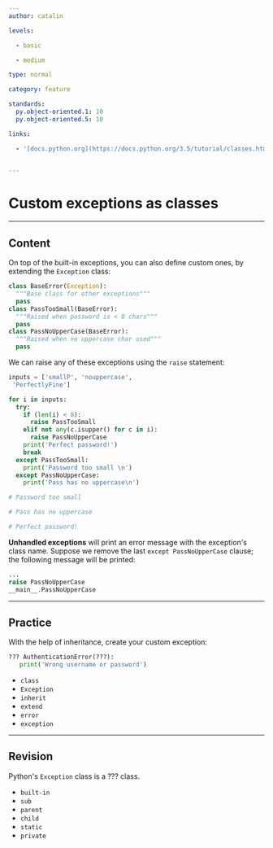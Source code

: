 ```yaml
---
author: catalin

levels:

  - basic

  - medium

type: normal

category: feature

standards:
  py.object-oriented.1: 10
  py.object-oriented.5: 10

links:

  - '[docs.python.org](https://docs.python.org/3.5/tutorial/classes.html#exceptions-are-classes-too){website}'


---
```


# Custom exceptions as classes

---
## Content

On top of the built-in exceptions, you can also define custom ones, by extending the `Exception` class:

```python
class BaseError(Exception):
  """Base class for other exceptions"""
  pass
class PassTooSmall(BaseError):
  """Raised when password is < 8 chars"""
  pass
class PassNoUpperCase(BaseError):
  """Raised when no uppercase char used"""
  pass
```

We can raise any of these exceptions using the `raise` statement:
```python
inputs = ['smallP', 'nouppercase',
 'PerfectlyFine']

for i in inputs:
  try:
    if (len(i) < 8):
      raise PassTooSmall
    elif not any(c.isupper() for c in i):
      raise PassNoUpperCase
    print('Perfect password!')
    break
  except PassTooSmall:
    print('Password too small \n')
  except PassNoUpperCase:
    print('Pass has no uppercase\n')

# Password too small

# Pass has no uppercase

# Perfect password!

```

**Unhandled exceptions** will print an error message with the exception's class name. Suppose we remove the last `except PassNoUpperCase` clause; the following message will be printed:
```python
...
raise PassNoUpperCase
__main__.PassNoUpperCase
```

---
## Practice

With the help of inheritance, create your custom exception:
```python
??? AuthenticationError(???):
   print('Wrong username or password')
```


* `class`
* `Exception`
* `inherit`
* `extend`
* `error`
* `exception`

---
## Revision

Python's `Exception` class is a ??? class.


* `built-in`
* `sub`
* `parent`
* `child`
* `static`
* `private`
